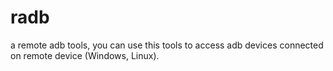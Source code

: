 # radb
a remote adb tools,  you can use this tools to access adb devices connected on remote device (Windows, Linux).
